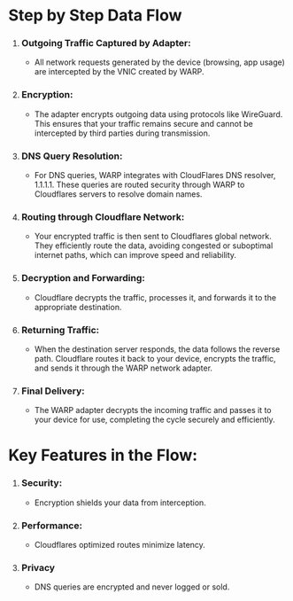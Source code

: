 # Step by Step Data Flow
1. ### Outgoing Traffic Captured by Adapter:
   * All network requests generated by the device (browsing, app usage) are intercepted by the VNIC created by WARP.
2. ### Encryption:
   * The adapter encrypts outgoing data using protocols like WireGuard. This ensures that your traffic remains secure
     and cannot be intercepted by third parties during transmission.
3. ### DNS Query Resolution:
   * For DNS queries, WARP integrates with CloudFlares DNS resolver, 1.1.1.1. These queries are routed security through
     WARP to Cloudflares servers to resolve domain names.
4. ### Routing through Cloudflare Network:
   * Your encrypted traffic is then sent to Cloudflares global network. They efficiently route the data, avoiding congested
     or suboptimal internet paths, which can improve speed and reliability.
5. ### Decryption and Forwarding:
   * Cloudflare decrypts the traffic, processes it, and forwards it to the appropriate destination.
6. ### Returning Traffic:
   * When the destination server responds, the data follows the reverse path. Cloudflare routes it back to your device, encrypts
     the traffic, and sends it through the WARP network adapter.
7. ### Final Delivery:
   * The WARP adapter decrypts the incoming traffic and passes it to your device for use, completing the cycle securely and efficiently.
# Key Features in the Flow:
1. ### Security:
   * Encryption shields your data from interception.
2. ### Performance:
   * Cloudflares optimized routes minimize latency.
3. ### Privacy
   * DNS queries are encrypted and never logged or sold.

